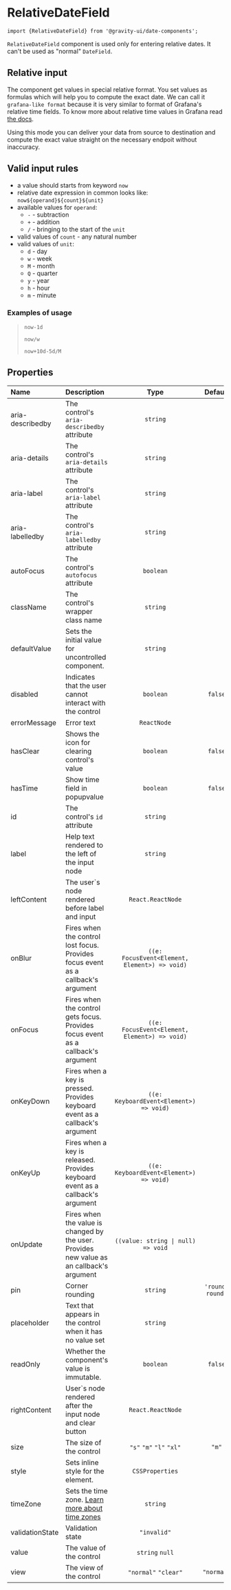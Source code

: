 <!--GITHUB_BLOCK-->

# RelativeDateField

<!--/GITHUB_BLOCK-->

```tsx
import {RelativeDateField} from '@gravity-ui/date-components';
```

`RelativeDateField` component is used only for entering relative dates. It can't be used as "normal" `DateField`.

## Relative input

The component get values in special relative format. You set values as formulas which will help you to compute the exact date. We can call it `grafana-like format` because it is very similar to format of Grafana's relative time fields. To know more about relative time values in Grafana read [the docs](https://grafana.com/docs/grafana/latest/panels-visualizations/query-transform-data/).

Using this mode you can deliver your data from source to destination and compute the exact value straight on the necessary endpoit without inaccuracy.

## Valid input rules

- a value should starts from keyword `now`
- relative date expression in common looks like: `now${operand}${count}${unit}`
- available values for `operand`:
  - `-` - subtraction
  - `+` - addition
  - `/` - bringing to the start of the `unit`
- valid values of `count` - any natural number
- valid values of `unit`:
  - `d` - day
  - `w` - week
  - `M` - month
  - `Q` - quarter
  - `y` - year
  - `h` - hour
  - `m` - minute

### Examples of usage

> `now-1d`
>
> `now/w`
>
> `now+10d-5d/M`

## Properties

| Name             | Description                                                                                                          |                     Type                      |     Default     |
| :--------------- | :------------------------------------------------------------------------------------------------------------------- | :-------------------------------------------: | :-------------: |
| aria-describedby | The control's `aria-describedby` attribute                                                                           |                   `string`                    |                 |
| aria-details     | The control's `aria-details` attribute                                                                               |                   `string`                    |                 |
| aria-label       | The control's `aria-label` attribute                                                                                 |                   `string`                    |                 |
| aria-labelledby  | The control's `aria-labelledby` attribute                                                                            |                   `string`                    |                 |
| autoFocus        | The control's `autofocus` attribute                                                                                  |                   `boolean`                   |                 |
| className        | The control's wrapper class name                                                                                     |                   `string`                    |                 |
| defaultValue     | Sets the initial value for uncontrolled component.                                                                   |                   `string`                    |                 |
| disabled         | Indicates that the user cannot interact with the control                                                             |                   `boolean`                   |     `false`     |
| errorMessage     | Error text                                                                                                           |                  `ReactNode`                  |                 |
| hasClear         | Shows the icon for clearing control's value                                                                          |                   `boolean`                   |     `false`     |
| hasTime          | Show time field in popupvalue                                                                                        |                   `boolean`                   |     `false`     |
| id               | The control's `id` attribute                                                                                         |                   `string`                    |                 |
| label            | Help text rendered to the left of the input node                                                                     |                   `string`                    |                 |
| leftContent      | The user`s node rendered before label and input                                                                      |               `React.ReactNode`               |                 |
| onBlur           | Fires when the control lost focus. Provides focus event as a callback's argument                                     | `((e: FocusEvent<Element, Element>) => void)` |                 |
| onFocus          | Fires when the control gets focus. Provides focus event as a callback's argument                                     | `((e: FocusEvent<Element, Element>) => void)` |                 |
| onKeyDown        | Fires when a key is pressed. Provides keyboard event as a callback's argument                                        |    `((e: KeyboardEvent<Element>) => void)`    |                 |
| onKeyUp          | Fires when a key is released. Provides keyboard event as a callback's argument                                       |    `((e: KeyboardEvent<Element>) => void)`    |                 |
| onUpdate         | Fires when the value is changed by the user. Provides new value as an callback's argument                            |      `((value: string \| null) => void`       |                 |
| pin              | Corner rounding                                                                                                      |                   `string`                    | `'round-round'` |
| placeholder      | Text that appears in the control when it has no value set                                                            |                   `string`                    |                 |
| readOnly         | Whether the component's value is immutable.                                                                          |                   `boolean`                   |     `false`     |
| rightContent     | User`s node rendered after the input node and clear button                                                           |               `React.ReactNode`               |                 |
| size             | The size of the control                                                                                              |           `"s"` `"m"` `"l"` `"xl"`            |      `"m"`      |
| style            | Sets inline style for the element.                                                                                   |                `CSSProperties`                |                 |
| timeZone         | Sets the time zone. [Learn more about time zones](https://en.wikipedia.org/wiki/List_of_tz_database_time_zones#List) |                   `string`                    |                 |
| validationState  | Validation state                                                                                                     |                  `"invalid"`                  |                 |
| value            | The value of the control                                                                                             |                `string` `null`                |                 |
| view             | The view of the control                                                                                              |             `"normal"` `"clear"`              |   `"normal"`    |
